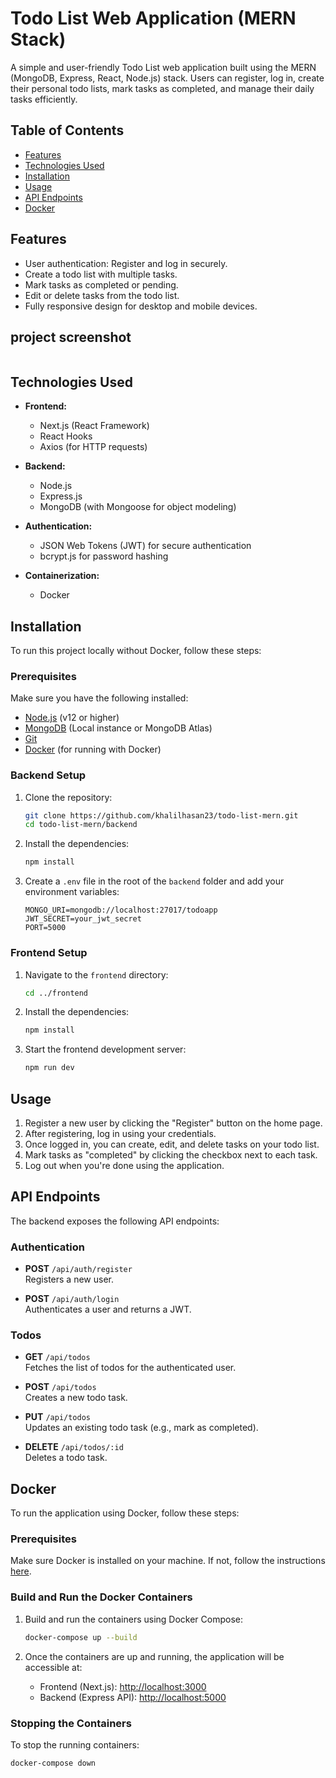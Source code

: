 
# Todo List Web Application (MERN Stack)

A simple and user-friendly Todo List web application built using the MERN (MongoDB, Express, React, Node.js) stack. Users can register, log in, create their personal todo lists, mark tasks as completed, and manage their daily tasks efficiently.

## Table of Contents

- [Features](#features)
- [Technologies Used](#technologies-used)
- [Installation](#installation)
- [Usage](#usage)
- [API Endpoints](#api-endpoints)
- [Docker](#docker)

## Features

- User authentication: Register and log in securely.
- Create a todo list with multiple tasks.
- Mark tasks as completed or pending.
- Edit or delete tasks from the todo list.
- Fully responsive design for desktop and mobile devices.

## project screenshot
![]()

## Technologies Used

- **Frontend:**
  - Next.js (React Framework)
  - React Hooks
  - Axios (for HTTP requests)
  
- **Backend:**
  - Node.js
  - Express.js
  - MongoDB (with Mongoose for object modeling)
  
- **Authentication:**
  - JSON Web Tokens (JWT) for secure authentication
  - bcrypt.js for password hashing

- **Containerization:**
  - Docker

## Installation

To run this project locally without Docker, follow these steps:

### Prerequisites

Make sure you have the following installed:

- [Node.js](https://nodejs.org/) (v12 or higher)
- [MongoDB](https://www.mongodb.com/) (Local instance or MongoDB Atlas)
- [Git](https://git-scm.com/)
- [Docker](https://www.docker.com/get-started) (for running with Docker)


### Backend Setup

1. Clone the repository:

    ```bash
    git clone https://github.com/khalilhasan23/todo-list-mern.git
    cd todo-list-mern/backend
    ```

2. Install the dependencies:

    ```bash
    npm install
    ```

3. Create a `.env` file in the root of the `backend` folder and add your environment variables:

    ```env
    MONGO_URI=mongodb://localhost:27017/todoapp
    JWT_SECRET=your_jwt_secret
    PORT=5000
    ```


### Frontend Setup

1. Navigate to the `frontend` directory:

    ```bash
    cd ../frontend
    ```

2. Install the dependencies:

    ```bash
    npm install
    ```

3. Start the frontend development server:

    ```bash
    npm run dev
    ```


## Usage

1. Register a new user by clicking the "Register" button on the home page.
2. After registering, log in using your credentials.
3. Once logged in, you can create, edit, and delete tasks on your todo list.
4. Mark tasks as "completed" by clicking the checkbox next to each task.
5. Log out when you're done using the application.

## API Endpoints

The backend exposes the following API endpoints:

### Authentication

- **POST** `/api/auth/register`  
  Registers a new user.
  
- **POST** `/api/auth/login`  
  Authenticates a user and returns a JWT.

### Todos

- **GET** `/api/todos`  
  Fetches the list of todos for the authenticated user.

- **POST** `/api/todos`  
  Creates a new todo task.

- **PUT** `/api/todos`  
  Updates an existing todo task (e.g., mark as completed).

- **DELETE** `/api/todos/:id`  
  Deletes a todo task.

## Docker

To run the application using Docker, follow these steps:

### Prerequisites

Make sure Docker is installed on your machine. If not, follow the instructions [here](https://docs.docker.com/get-docker/).

### Build and Run the Docker Containers

1. Build and run the containers using Docker Compose:

    ```bash
    docker-compose up --build
    ```

2. Once the containers are up and running, the application will be accessible at:

    - Frontend (Next.js): [http://localhost:3000](http://localhost:3000)
    - Backend (Express API): [http://localhost:5000](http://localhost:5000)

### Stopping the Containers

To stop the running containers:

```bash
docker-compose down

